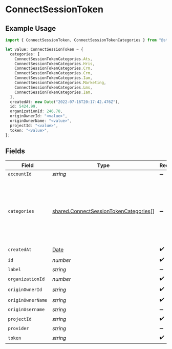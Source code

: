 # ConnectSessionToken

## Example Usage

```typescript
import { ConnectSessionToken, ConnectSessionTokenCategories } from "@stackone/stackone-client-ts/sdk/models/shared";

let value: ConnectSessionToken = {
  categories: [
    ConnectSessionTokenCategories.Ats,
    ConnectSessionTokenCategories.Hris,
    ConnectSessionTokenCategories.Crm,
    ConnectSessionTokenCategories.Crm,
    ConnectSessionTokenCategories.Iam,
    ConnectSessionTokenCategories.Marketing,
    ConnectSessionTokenCategories.Lms,
    ConnectSessionTokenCategories.Iam,
  ],
  createdAt: new Date("2022-07-16T20:17:42.476Z"),
  id: 5424.99,
  organizationId: 246.78,
  originOwnerId: "<value>",
  originOwnerName: "<value>",
  projectId: "<value>",
  token: "<value>",
};
```

## Fields

| Field                                                                                                 | Type                                                                                                  | Required                                                                                              | Description                                                                                           | Example                                                                                               |
| ----------------------------------------------------------------------------------------------------- | ----------------------------------------------------------------------------------------------------- | ----------------------------------------------------------------------------------------------------- | ----------------------------------------------------------------------------------------------------- | ----------------------------------------------------------------------------------------------------- |
| `accountId`                                                                                           | *string*                                                                                              | :heavy_minus_sign:                                                                                    | N/A                                                                                                   |                                                                                                       |
| `categories`                                                                                          | [shared.ConnectSessionTokenCategories](../../../sdk/models/shared/connectsessiontokencategories.md)[] | :heavy_minus_sign:                                                                                    | N/A                                                                                                   | [<br/>"ats",<br/>"hris",<br/>"hrisLegacy",<br/>"crm",<br/>"iam",<br/>"marketing",<br/>"lms",<br/>"stackOne"<br/>] |
| `createdAt`                                                                                           | [Date](https://developer.mozilla.org/en-US/docs/Web/JavaScript/Reference/Global_Objects/Date)         | :heavy_check_mark:                                                                                    | N/A                                                                                                   |                                                                                                       |
| `id`                                                                                                  | *number*                                                                                              | :heavy_check_mark:                                                                                    | N/A                                                                                                   |                                                                                                       |
| `label`                                                                                               | *string*                                                                                              | :heavy_minus_sign:                                                                                    | N/A                                                                                                   |                                                                                                       |
| `organizationId`                                                                                      | *number*                                                                                              | :heavy_check_mark:                                                                                    | N/A                                                                                                   |                                                                                                       |
| `originOwnerId`                                                                                       | *string*                                                                                              | :heavy_check_mark:                                                                                    | N/A                                                                                                   |                                                                                                       |
| `originOwnerName`                                                                                     | *string*                                                                                              | :heavy_check_mark:                                                                                    | N/A                                                                                                   |                                                                                                       |
| `originUsername`                                                                                      | *string*                                                                                              | :heavy_minus_sign:                                                                                    | N/A                                                                                                   |                                                                                                       |
| `projectId`                                                                                           | *string*                                                                                              | :heavy_check_mark:                                                                                    | N/A                                                                                                   |                                                                                                       |
| `provider`                                                                                            | *string*                                                                                              | :heavy_minus_sign:                                                                                    | N/A                                                                                                   |                                                                                                       |
| `token`                                                                                               | *string*                                                                                              | :heavy_check_mark:                                                                                    | N/A                                                                                                   |                                                                                                       |